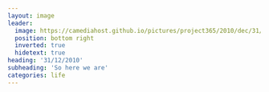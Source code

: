```yaml
---
layout: image
leader:
  image: https://camediahost.github.io/pictures/project365/2010/dec/31/311210.jpg
  position: bottom right
  inverted: true
  hidetext: true
heading: '31/12/2010'
subheading: 'So here we are'
categories: life
---
```

